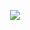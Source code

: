 <p align="center">
  <!-- Typing SVG -->
  <a href="[https://github.com/DenverCoder1/readme-typing-svg](https://github.com/IBK-Mobile-Teams)">
    <img src="https://readme-typing-svg.demolab.com/?lines=Good%20Morning%20Mobile%20Dev%20Teams!;안녕하세요%20annyeonghaseyoo!&font=Fira%20Code&center=true&width=440&height=45&color=196ec8&vCenter=true&pause=500&size=22" /></a>
</p>
